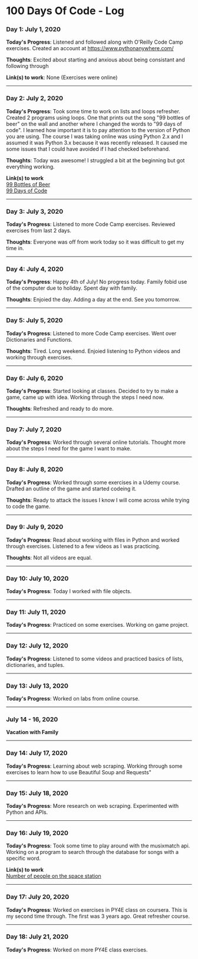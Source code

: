 # 100 Days Of Code - Log

<!-- ### Day 0: July 1, 2020 (Example 1) -->

<!-- **Today's Progress**: Fixed CSS, worked on canvas functionality for the app. -->

<!-- **Thoughts:** I really struggled with CSS, but, overall, I feel like I am slowly getting better at it. Canvas is still new for me, but I managed to figure out some basic functionality. -->

<!-- **Link to work:** [Calculator App](http://www.example.com) -->

### Day 1: July 1, 2020 

**Today's Progress**: Listened and followed along with O'Reilly Code Camp exercises.  Created an account at https://www.pythonanywhere.com/

**Thoughts**: Excited about starting and anxious about being consistant and following through

**Link(s) to work**: None (Exercises were online) 

---
### Day 2: July 2, 2020 

**Today's Progress**: Took some time to work on lists and loops refresher.  Created 2 programs using loops. One that prints out the song "99 bottles of beer" on the wall and another where I changed the words to "99 days of code".  I learned how important it is to pay attention to the version of Python you are using.  The course I was taking online was using Python 2.x and I assumed it was Python 3.x because it was recently released. It caused me some issues that I could have avoided if I had checked beforehand.

**Thoughts**: Today was awesome!  I struggled a bit at the beginning but got everything working.

**Link(s) to work** <br/>
[99 Bottles of Beer](https://github.com/Roseann-Guttierrez/100DOC_Projects/blob/master/programs/99bob.py) <br/>
[99 Days of Code](https://github.com/Roseann-Guttierrez/100DOC_Projects/blob/master/programs/99doc.py)

---
### Day 3: July 3, 2020 

**Today's Progress**: Listened to more Code Camp exercises.  Reviewed exercises from last 2 days.

**Thoughts**: Everyone was off from work today so it was difficult to get my time in.  

---
### Day 4: July 4, 2020 

**Today's Progress**: Happy 4th of July! No progress today.  Family fobid use of the computer due to holiday.  Spent day with family.

**Thoughts**: Enjoied the day.  Adding a day at the end.  See you tomorrow.  

---
### Day 5: July 5, 2020 

**Today's Progress**: Listened to more Code Camp exercises.  Went over Dictionaries and Functions.

**Thoughts**: Tired.  Long weekend.  Enjoied listening to Python videos and working through exercises.  

---
### Day 6: July 6, 2020 

**Today's Progress**: Started looking at classes. Decided to try to make a game, came up with idea.  Working through the steps I need now.

**Thoughts**: Refreshed and ready to do more. 

---
### Day 7: July 7, 2020 

**Today's Progress**: Worked through several online tutorials.  Thought more about the steps I need for the game I want to make.

---
### Day 8: July 8, 2020 

**Today's Progress**: Worked through some exercises in a Udemy course. Drafted an outline of the game and started codeing it.

**Thoughts**: Ready to attack the issues I know I will come across while trying to code the game.

---
### Day 9: July 9, 2020 

**Today's Progress**: Read about working with files in Python and worked through exercises.  Listened to a few videos as I was practicing.

**Thoughts**: Not all videos are equal.

---
### Day 10: July 10, 2020 

**Today's Progress**: Today I worked with file objects.

---
### Day 11: July 11, 2020 

**Today's Progress**: Practiced on some exercises.  Working on game project.

---
### Day 12: July 12, 2020 

**Today's Progress**: Listened to some videos and practiced basics of lists, dictionaries, and tuples.

---
### Day 13: July 13, 2020 

**Today's Progress**: Worked on labs from online course.

---
### July 14 - 16, 2020 

**Vacation with Family**

---
### Day 14: July 17, 2020 

**Today's Progress**: Learning about web scraping.  Working through some exercises to learn how to use Beautiful Soup and Requests"

---
### Day 15: July 18, 2020 

**Today's Progress**: More research on web scraping.  Experimented with Python and APIs.  

---
### Day 16: July 19, 2020 

**Today's Progress**: Took some time to play around with the musixmatch api.  Working on a program to search through the database for songs with a specific word.

**Link(s) to work** <br/>
[Number of people on the space station](https://github.com/Roseann-Guttierrez/100DOC_Projects/blob/master/programs/apitest.py) <br/>

---
### Day 17: July 20, 2020 

**Today's Progress**: Worked on exercises in PY4E class on coursera.  This is my second time through.  The first was 3 years ago.  Great refresher course.

---
### Day 18: July 21, 2020 

**Today's Progress**: Worked on more PY4E class exercises.


